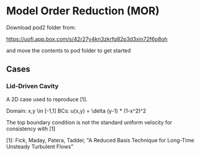 # Model Order Reduction (MOR)

Download pod2 folder from:

https://uofi.app.box.com/s/42r27y4kn3zkrfq82p3d3xin72f6p8oh

and move the contents to pod folder to get started

## Cases

### Lid-Driven Cavity

A 2D case used to reproduce [1].

Domain: x,y \in [-1,1]
BCs: u(x,y) = \delta (y-1) * (1-x^2)^2

The top boundary condition is not the standard uniform velocity for consistency with [1]

[1]: Fick, Maday, Patera, Taddei; "A Reduced Basis Technique for Long-Time Unsteady Turbulent Flows"

